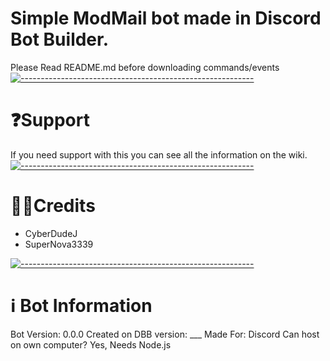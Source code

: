 # Simple ModMail bot made in Discord Bot Builder.
Please Read README.md before downloading commands/events
[![----------------------------------------------------------](https://raw.githubusercontent.com/andreasbm/readme/master/assets/lines/aqua.png)](#Important)
# ❓Support
If you need support with this you can see all the information on the wiki.
[![----------------------------------------------------------](https://raw.githubusercontent.com/andreasbm/readme/master/assets/lines/aqua.png)](#Important)
# 👨‍💻Credits
* CyberDudeJ
* SuperNova3339

[![----------------------------------------------------------](https://raw.githubusercontent.com/andreasbm/readme/master/assets/lines/aqua.png)](#Important)
# ℹ️ Bot Information
Bot Version: 0.0.0
Created on DBB version: ___
Made For: Discord
Can host on own computer? Yes, Needs Node.js

